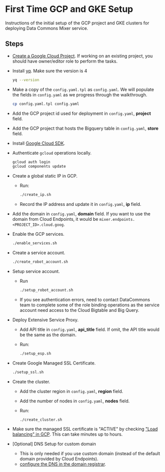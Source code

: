 # First Time GCP and GKE Setup

Instructions of the initial setup of the GCP project and GKE clusters for deploying Data Commons Mixer service.

## Steps

- [Create a Google Cloud Project](https://cloud.google.com/resource-manager/docs/creating-managing-projects). If working on an existing project, you should have owner/editor role to perform the tasks.

- Install [yq](https://github.com/mikefarah/yq#install). Make sure the version is 4

  ```bash
  yq --version
  ```

- Make a copy of the `config.yaml.tpl` as `config.yaml`. We will populate the fields in `config.yaml` as we progress through the walkthrough.

  ```bash
  cp config.yaml.tpl config.yaml
  ```

- Add the GCP project id used for deployment in `config.yaml`, **project** field.

- Add the GCP project that hosts the Bigquery table in `config.yaml`, **store** field.

- Install [Google Cloud SDK](https://cloud.google.com/sdk/install).

- Authenticate `gcloud` operations locally.

  ```bash
  gcloud auth login
  gcloud components update
  ```

- Create a global static IP in GCP.

  - Run:

    ```bash
    ./create_ip.sh
    ```

  - Record the IP address and update it in `config.yaml`, **ip** field.

- Add the domain in `config.yaml`, **domain** field. If you want to use the domain from Cloud Endpoints, it would be `mixer.endpoints.<PROJECT_ID>.cloud.goog`.

- Enable the GCP services.

  ```bash
  ./enable_services.sh
  ```

- Create a service account.

  ```bash
  ./create_robot_account.sh
  ```

- Setup service account.

  - Run

    ```bash
    ./setup_robot_account.sh
    ```

  - If you see authentication errors, need to contact DataCommons team to complete some of the role binding operations as the service account need access to the Cloud Bigtable and Big Query.

- Deploy Extensive Service Proxy.

  - Add API title in `config.yaml`, **api_title** field. If omit, the API title would be the same as the domain.
  - Run:

    ```bash
    ./setup_esp.sh
    ```

- Create Google Managed SSL Certificate.

  ```bash
  ./setup_ssl.sh
  ```

- Create the cluster.

  - Add the cluster region in `config.yaml`, **region** field.
  - Add the number of nodes in `config.yaml`, **nodes** field.
  - Run:

    ```bash
    ./create_cluster.sh
    ```

- Make sure the managed SSL certificate is "ACTIVE" by checking ["Load balancing" in GCP](https://pantheon.corp.google.com/net-services/loadbalancing/advanced/sslCertificates/list?sslCertificateTablesize=50). This can take minutes up to hours.

- [Optional] DNS Setup for custom domain
  - This is only needed if you use custom domain (instead of the default domain provided by Cloud Endpoints).
  - [configure the DNS in the domain registrar](https://cloud.google.com/load-balancing/docs/ssl-certificates/google-managed-certs#update-dns).
